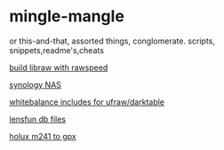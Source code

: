 mingle-mangle
=============
or this-and-that, assorted things, conglomerate. scripts, snippets,readme's,cheats


[build libraw with rawspeed](librawspeed/README.md)

[synology NAS](synology/README.md)

[whitebalance includes for ufraw/darktable](wb/README.md) 

[lensfun db files](lensfun/README.md)

[holux m241 to gpx](holux/README.md)
